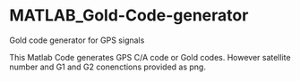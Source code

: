 # MATLAB_Gold-Code-generator
Gold code generator for GPS signals


This Matlab Code generates GPS C/A code or Gold codes. However satellite number and G1 and G2 conenctions 
provided as png.

